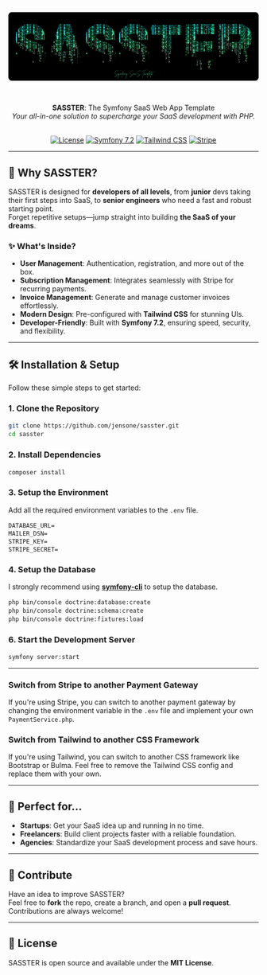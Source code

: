
![Build the SaaS you want](.github/assets/banner.png "Build the SaaS you want")

<p align="center">
  <br/>
  <strong>SASSTER</strong>: The Symfony SaaS Web App Template  
  <br/>
  <em>Your all-in-one solution to supercharge your SaaS development with PHP.</em>  
  <br/><br/>
</p>

<div align="center">

[![License](https://img.shields.io/badge/License-MIT-blue.svg)](https://github.com/jensone/sasster/blob/main/LICENSE) [![Symfony 7.2](https://img.shields.io/badge/Symfony-%23000000.svg?logo=symfony&logoColor=white)](https://symfony.com/) [![Tailwind CSS](https://img.shields.io/badge/Tailwind_CSS-%2338B2AC.svg?logo=tailwind-css&logoColor=white)](https://tailwindcss.com/) [![Stripe](https://img.shields.io/badge/Stripe-%23008cdd.svg?logo=stripe&logoColor=white)](https://stripe.com/)

</div>

---

## 🚀 Why SASSTER?

SASSTER is designed for **developers of all levels**, from **junior** devs taking their first steps into SaaS, to **senior engineers** who need a fast and robust starting point.  
Forget repetitive setups—jump straight into building **the SaaS of your dreams**.

### ✨ What's Inside?

- **User Management**: Authentication, registration, and more out of the box.
- **Subscription Management**: Integrates seamlessly with Stripe for recurring payments.
- **Invoice Management**: Generate and manage customer invoices effortlessly.
- **Modern Design**: Pre-configured with **Tailwind CSS** for stunning UIs.
- **Developer-Friendly**: Built with **Symfony 7.2**, ensuring speed, security, and flexibility.

---

## 🛠️ Installation & Setup

Follow these simple steps to get started:

### 1. Clone the Repository

```bash
git clone https://github.com/jensone/sasster.git
cd sasster
```

### 2. Install Dependencies

```bash
composer install
```

### 3. Setup the Environment

Add all the required environment variables to the `.env` file.

```env
DATABASE_URL=
MAILER_DSN=
STRIPE_KEY=
STRIPE_SECRET=
```

### 4. Setup the Database

I strongly recommend using [**symfony-cli**](https://symfony.com/download) to setup the database.

```bash
php bin/console doctrine:database:create
php bin/console doctrine:schema:create
php bin/console doctrine:fixtures:load
```

### 6. Start the Development Server

```bash
symfony server:start
```

---

### Switch from Stripe to another Payment Gateway

If you're using Stripe, you can switch to another payment gateway by changing the environment variable in the `.env` file and implement your own `PaymentService.php`.

### Switch from Tailwind to another CSS Framework

If you're using Tailwind, you can switch to another CSS framework like Bootstrap or Bulma. Feel free to remove the Tailwind CSS config and replace them with your own.

---

## 🎯 Perfect for...

- **Startups**: Get your SaaS idea up and running in no time.  
- **Freelancers**: Build client projects faster with a reliable foundation.  
- **Agencies**: Standardize your SaaS development process and save hours.

---

## 🌟 Contribute

Have an idea to improve SASSTER?  
Feel free to **fork** the repo, create a branch, and open a **pull request**. Contributions are always welcome!

---

## 📄 License

SASSTER is open source and available under the **MIT License**.
